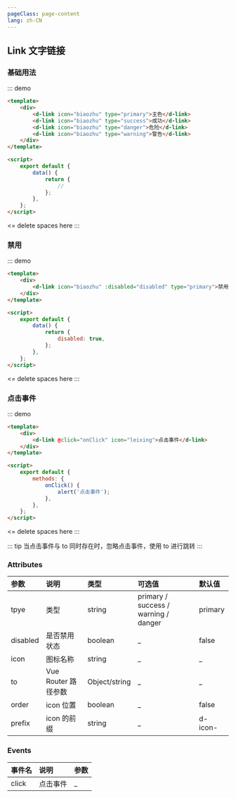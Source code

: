```yaml
---
pageClass: page-content
lang: zh-CN
---
```


## Link 文字链接

### 基础用法

::: demo

```html
<template>
	<div>
		<d-link icon="biaozhu" type="primary">主色</d-link>
		<d-link icon="biaozhu" type="success">成功</d-link>
		<d-link icon="biaozhu" type="danger">危险</d-link>
		<d-link icon="biaozhu" type="warning">警告</d-link>
	</div>
</template>

<script>
	export default {
		data() {
			return {
				//
			};
		},
	};
</script>
```

<= delete spaces here
:::

### 禁用

::: demo

```html
<template>
	<div>
		<d-link icon="biaozhu" :disabled="disabled" type="primary">禁用</d-link>
	</div>
</template>

<script>
	export default {
		data() {
			return {
				disabled: true,
			};
		},
	};
</script>
```

<= delete spaces here
:::

### 点击事件

::: demo

```html
<template>
	<div>
		<d-link @click="onClick" icon="leixing">点击事件</d-link>
	</div>
</template>

<script>
	export default {
		methods: {
			onClick() {
				alert('点击事件');
			},
		},
	};
</script>
```

<= delete spaces here
:::

::: tip
当点击事件与 to 同时存在时，忽略点击事件，使用 to 进行跳转
:::

### Attributes

| 参数     | 说明                | 类型          | 可选值                               | 默认值  |
| :------- | :------------------ | :------------ | :----------------------------------- | :------ |
| tpye     | 类型                | string        | primary / success / warning / danger | primary |
| disabled | 是否禁用状态        | boolean       | \_                                   | false   |
| icon     | 图标名称            | string        | \_                                   | \_      |
| to       | Vue Router 路径参数 | Object/string | \_                                   | \_      |
| order    | icon 位置           | boolean       | \_                                   | false   |
| prefix   | icon 的前缀         | string        | \_                                   | d-icon- |

### Events

| 事件名 | 说明     | 参数 |
| :----- | :------- | :--- |
| click  | 点击事件 | \_   |
